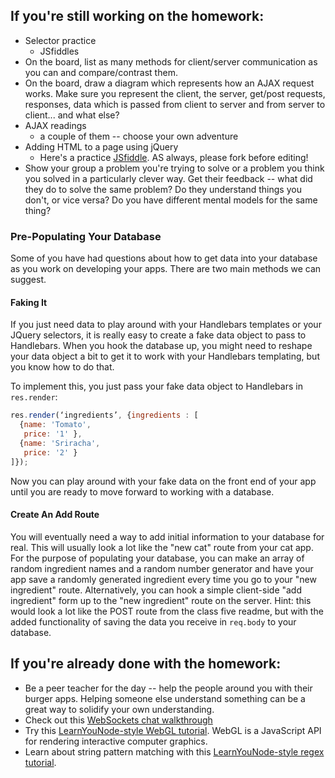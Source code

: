 ## If you're still working on the homework:
- Selector practice
    + JSfiddles
- On the board, list as many methods for client/server communication as you can and compare/contrast them.
- On the board, draw a diagram which represents how an AJAX request works. Make sure you represent the client, the server, get/post requests, responses, data which is passed from client to server and from server to client... and what else?
- AJAX readings
    + a couple of them -- choose your own adventure
- Adding HTML to a page using jQuery
    + Here's a practice [JSfiddle](https://jsfiddle.net/swalters4925/e8gzd6h9/1/). AS always, please fork before editing!
- Show your group a problem you're trying to solve or a problem you think you solved in a particularly clever way. Get their feedback -- what did they do to solve the same problem? Do they understand things you don't, or vice versa? Do you have different mental models for the same thing?

### Pre-Populating Your Database 
Some of you have had questions about how to get data into your database as you work on developing your apps. There are two main methods we can suggest.

#### Faking It 
If you just need data to play around with your Handlebars templates or your JQuery selectors, it is really easy to create a fake data object to pass to Handlebars. When you hook the database up, you might need to reshape your data object a bit to get it to work with your Handlebars templating, but you know how to do that.

To implement this, you just pass your fake data object to Handlebars in `res.render`:

```javascript
res.render(‘ingredients’, {ingredients : [
  {name: 'Tomato',
   price: '1' },
  {name: 'Sriracha',
   price: '2' }
]});
```

Now you can play around with your fake data on the front end of your app until you are ready to move forward to working with a database. 

#### Create An Add Route
You will eventually need a way to add initial information to your database for real. This will usually look a lot like the "new cat" route from your cat app. For the purpose of populating your database, you can make an array of random ingredient names and a random number generator and have your app save a randomly generated ingredient every time you go to your "new ingredient" route. Alternatively, you can hook a simple client-side "add ingredient" form up to the "new ingredient" route on the server. Hint: this would look a lot like the POST route from the class five readme, but with the added functionality of saving the data you receive in `req.body` to your database.


## If you're already done with the homework:
- Be a peer teacher for the day -- help the people around you with their burger apps. Helping someone else understand something can be a great way to solidify your own understanding.
- Check out this [WebSockets chat walkthrough](http://socket.io/get-started/chat/)
- Try this [LearnYouNode-style WebGL tutorial](https://github.com/stackgl/shader-school). WebGL is a JavaScript API for rendering interactive computer graphics.
- Learn about string pattern matching with this [LearnYouNode-style regex tutorial](https://github.com/substack/regex-adventure).
